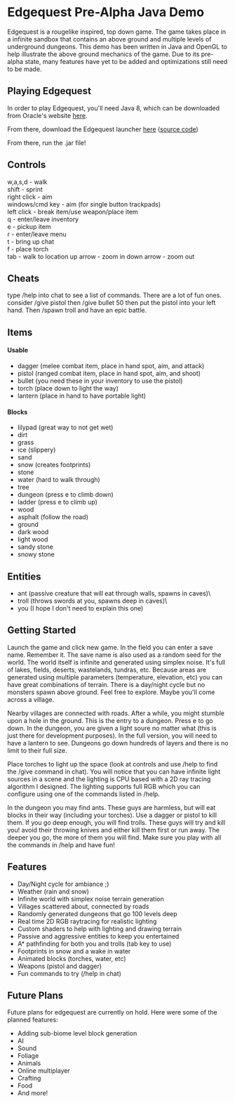# Edgequest Pre-Alpha Java Demo

Edgequest is a rougelike inspired, top down game. The game takes place in a infinite sandbox that contains an above ground and multiple levels of underground dungeons. This demo has been written in Java and OpenGL to help illustrate the above ground mechanics of the game. Due to its pre-alpha state, many features have yet to be added and optimizations still need to be made.

## Playing Edgequest
In order to play Edgequest, you'll need Java 8, which can be downloaded from Oracle's website [here](http://www.oracle.com/technetwork/java/javase/overview/java8-2100321.html).

From there, download the Edgequest launcher [here](https://github.com/keco185/EdgeQuestLauncher/releases/download/v0.1/edgequest.jar) ([source code](https://github.com/keco185/EdgeQuestLauncher))

From there, run the .jar file!

## Controls
w,a,s,d - walk\
shift - sprint\
right click - aim\
windows/cmd key - aim (for single button trackpads)\
left click - break item/use weapon/place item\
q - enter/leave inventory\
e - pickup item\
r - enter/leave menu\
t - bring up chat\
f - place torch\
tab - walk to location
up arrow - zoom in
down arrow - zoom out

## Cheats
type /help into chat to see a list of commands. There are a lot of fun ones.\
consider /give pistol then /give bullet 50 then put the pistol into your left hand. Then /spawn troll and have an epic battle.

## Items
#### Usable
- dagger (melee combat item, place in hand spot, aim, and attack)
- pistol (ranged combat item, place in hand spot, aim, and shoot)
- bullet (you need these in your inventory to use the pistol)
- torch (place down to light the way)
- lantern (place in hand to have portable light)

#### Blocks
- lilypad (great way to not get wet)
- dirt
- grass
- ice (slippery)
- sand
- snow (creates footprints)
- stone
- water (hard to walk through)
- tree
- dungeon (press e to climb down)
- ladder (press e to climb up)
- wood
- asphalt (follow the road)
- ground
- dark wood
- light wood
- sandy stone
- snowy stone

## Entities
- ant (passive creature that will eat through walls, spawns in caves)\
- troll (throws swords at you, spawns deep in caves)\
- you (I hope I don't need to explain this one)

## Getting Started
Launch the game and click new game. In the field you can enter a save name. Remember it. The save name is also used as a random seed for the world. The world itself is infinite and generated using simplex noise. It's full of lakes, fields, deserts, wastelands, tundras, etc. Because areas are generated using multiple parameters (temperature, elevation, etc) you can have great combinations of terrain. There is a day/night cycle but no monsters spawn above ground. Feel free to explore. Maybe you'll come across a village. 

Nearby villages are connected with roads. After a while, you might stumble upon a hole in the ground. This is the entry to a dungeon. Press e to go down. In the dungeon, you are given a light soure no matter what (this is just there for development purposes). In the full version, you will need to have a lantern to see. Dungeons go down hundreds of layers and there is no limit to their full size. 

Place torches to light up the space (look at controls and use /help to find the /give command in chat). You will notice that you can have infinite light sources in a scene and the lighting is CPU based with a 2D ray tracing algorithm I designed. The lighting supports full RGB which you can configure using one of the commands listed in /help. 

In the dungeon you may find ants. These guys are harmless, but will eat blocks in their way (including your torches). Use a dagger or pistol to kill them. If you go deep enough, you will find trolls. These guys will try and kill you! avoid their throwing knives and either kill them first or run away. The deeper you go, the more of them you will find. Make sure you play with all the commands in /help and have fun!

## Features
- Day/Night cycle for ambiance ;)
- Weather (rain and snow)
- Infinite world with simplex noise terrain generation
- Villages scattered about, connected by roads
- Randomly generated dungeons that go 100 levels deep
- Real time 2D RGB raytracing for realistic lighting
- Custom shaders to help with lighting and drawing terrain
- Passive and aggressive entities to keep you entertained
- A* pathfinding for both you and trolls (tab key to use)
- Footprints in snow and a wake in water
- Animated blocks (torches, water, etc)
- Weapons (pistol and dagger)
- Fun commands to try (/help in chat)

## Future Plans
Future plans for edgequest are currently on hold. Here were some of the planned features: 
- Adding sub-biome level block generation
- AI
- Sound
- Foliage 
- Animals 
- Online multiplayer
- Crafting
- Food
- And more!
